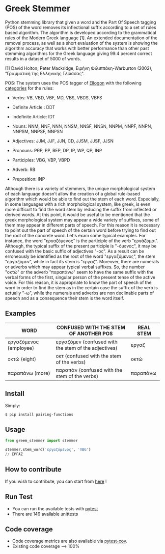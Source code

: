 # Greek Stemmer

Python stemming library that given a word and the Part Of Speech tagging (POS) of the word removes its inflectional suffix according to a set of rules based algorithm. The algorithm is developed according to the grammatical rules of the Modern Greek language [1]. An extended documentation of the removal process, as well as a short evaluation of the system is showing the algorithm accuracy that works with better performance than other past stemming algorithms for the Greek language giving 99.4 percent correct results in a dataset of 5000 of words.

[1] David Holton, Peter Mackridge, Ειρήνη Φιλιππάκη-Warburton (2002), "Γραμματική της Ελληνικής Γλώσσας".

POS: The system uses the POS tagger of [Ellogon](https://www.ellogon.org/) with the following [categories](https://www.ellogon.org/index.php/download/all-categories/category/7-ellogon-documentation-manuals#) for the rules:

* Verbs: VB, VBD, VBF, MD, VBS, VBDS, VBFS

* Definite Article : DDT

* Indefinite Article: IDT

* Nouns: NNM, NNF, NNN, NNSM, NNSF, NNSN, NNPM, NNPF, NNPN, NNPSM, NNPSF, NNPSN

* Adjectives: JJM, JJF, JJN, CD, JJSM, JJSF, JJSN

* Pronouns: PRP, PP, REP, DP, IP, WP, QP, INP

* Participles: VBG, VBP, VBPD

* Adverb: RB

* Preposition: INP

Although there is a variety of stemmers, the unique morphological system of each language doesn't allow the creation of
a global rule-based algorithm which would be able to find out the stem of each word. Especially, in some languages with a rich morphological system, like greek, is even more difficult to find the word stem by reducing the suffix from inflected or derived words. At this point, it would be useful to be mentioned that the greek morphological system may appear a wide variety of suffixes, some of them may appear in different parts of speech. For this reason it is necessary to point out the part of speech of the certain word before trying to find out the root of the concrete word. Let's exam some typical examples. For instance, the word "εργαζόμενος" is the participle of the verb "εργάζομαι". Although, the typical suffix of the present participle is "-όμενος", it may be confused with the basic suffix of adjectives  "-ος". As a result can be erroneously be identified as the root of the word "εργαζόμενος", the stem "εργαζόμεν", while in fact its stem is "εργαζ". Moreover, there are numerals or adverbs which may appear typical verbal suffixes. So, the number "οκτώ" or the adverb "παραπάνω" seem to have the same suffix with the verbal forms of the first, singular person of the present tense of the active voice. For this reason, it is appropriate to know the part of speech of the word in order to find the stem as in the certain case the suffix of the verb is actually "-ω", while the numerals and adverbs are non declinable parts of speech and as a consequence their stem is the word itself.


Examples
-------

| WORD | CONFUSED WITH THE STEM OF ANOTHER POS | REAL STEM |
|------|---------------------------------------|-----------|
| εργαζόμενος (employee) | εργαζόμεν (confused with the stem of the adjectives) | εργαζ |
| οκτώ (eight) | οκτ (confused with the stem of the verbs) | οκτώ |
| παραπάνω (more) | παραπάν (confused with the stem of the verbs) | παραπάνω |


Install
-------

Simply:
```shell script
$ pip install pairing-functions
```

Usage
-----

```python
from greem_stemmer import stemmer

stemmer.stem_word('εργαζόμενος', 'VBG')
// ΕΡΓΑΖ
```

How to contribute
-----------------
If you wish to contribute, you can start from [here](CONTRIBUTING.md) !

Run Test
----
- You can run the available tests with [pytest](https://docs.pytest.org/en/latest/)
- There are 149 available unittests

Code coverage
----
- Code coverage metrics are also available via [pytest-cov](https://github.com/pytest-dev/pytest-cov).
- Existing code coverage --> 100%